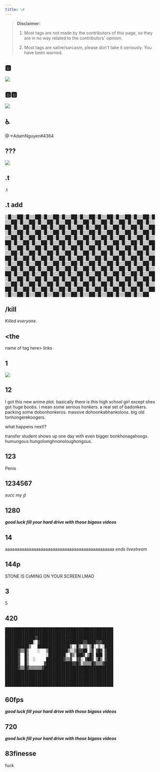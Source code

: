 ```yaml
---
title: \#
---
```


> **Disclaimer:** 
> 
> 1. Most tags are not made by the contributors of this page, so they are in no way related to the contributors' opinion.
> 
> 2. Most tags are satire/sarcasm, please don't take it seriously. You have been warned.

## :b:

![](https://78.media.tumblr.com/804c1989efca08511b971bbae21e6dce/tumblr_mm70s66Rur1s5qii0o1_400.gif)

## :b::b:

![](https://cdn.discordapp.com/attachments/223264079672770561/454991172310401054/image.png)

## :wheelchair:

@​->AdamNguyen#4364

## ???

![](https://cdn.discordapp.com/attachments/223264079672770561/509768468200161290/waaw.png)

## .t

.t

## .t add


▒█▒▒██▒█▒▒██▒█▒▒██▒█▒▒██▒█▒▒██▒█▒▒██▒█▒▒██▒█▒▒██▒█▒▒██▒█▒▒██▒█▒▒██▒█▒▒██▒█▒▒██▒█▒▒██▒█▒▒██▒█▒▒██▒█▒▒██▒█▒▒██▒█▒▒██▒█▒▒██▒█▒▒██▒█▒▒██▒█▒▒██▒█▒▒██▒█▒▒██▒█▒▒██▒█▒▒██▒█▒▒██▒█▒▒██▒█▒▒██▒█▒▒██▒█▒▒██▒█▒▒██▒█▒▒██▒█▒▒██▒█▒▒██▒█▒▒██▒█▒▒██▒█▒▒██▒█▒▒██▒█▒▒██▒█▒▒██▒█▒▒██▒█▒▒██▒█▒▒██▒█▒▒██▒█▒▒██▒█▒▒██▒█▒▒██▒█▒▒██▒█▒▒██▒█▒▒██▒█▒▒██▒█▒▒██▒█▒▒██▒█▒▒██▒█▒▒██▒█▒▒██▒█▒▒██▒█▒▒██▒█▒▒██▒█▒▒██▒█▒▒██▒█▒▒██▒█▒▒██▒█▒▒██▒█▒▒██▒█▒▒██▒█▒▒██▒█▒▒██▒█▒▒██▒█▒▒██▒█▒▒██▒█▒▒██▒█▒▒██▒█▒▒██▒█▒▒██▒█▒▒██▒█▒▒██▒█▒▒██▒█▒▒██▒█▒▒██▒█▒▒██▒█▒▒██▒█▒▒██▒█▒▒██▒█▒▒██▒█▒▒██▒█▒▒██▒█▒▒██▒█▒▒██▒█▒▒██▒█▒▒██▒█▒▒██▒█▒▒██▒█▒▒██▒█▒▒██▒█▒▒██▒█▒▒██▒█▒▒██▒█▒▒██▒█▒▒██▒█▒▒██▒█▒▒██▒█▒▒██▒█▒▒██▒█▒▒██▒█▒▒██▒█▒▒██▒█▒▒██▒█▒▒██▒█▒▒██▒█▒▒██▒█▒▒██▒█▒▒██▒█▒▒██▒█▒▒██▒█▒▒██▒█▒▒██▒█▒▒██▒█▒▒██▒█▒▒██▒█▒▒██▒█▒▒██▒█▒▒██▒█▒▒██▒█▒▒██▒█▒▒██▒█▒▒██▒█▒▒██▒█▒▒██▒█▒▒██▒█▒▒██

## /kill

​*Killed everyone.*

## <the

​name of tag here> links

## 1

![](https://cdn.discordapp.com/attachments/216118389016363008/275774530339733514/Android_SDK_is_an_IDE.png)

## 12

​I got this new anime plot. basically there is this high school girl except shes got huge boobs. i mean some serious honkers. a real set of badonkers. packing some dobonhonkeros. massive dohoonkabhankoloos. big old tonhongerekoogers.

what happens next!?

transfer student shows up one day with even bigger bonkhonagahoogs.
humungous hungolomghnonoloughongous.

## 123

​Penis

## 1234567

​*succ my ̣̣̣ḍ̣̣͏*

## 1280

​᠎***good luck fill your hard drive with those bigass videos***

## 14

​aaaaaaaaaaaaaaaaaaaaaaaaaaaaaaaaaaaaaaaaaaaaaa *ends livestream*

## 144p

​STONE IS C`U`MING ON YOUR SCREEN LMAO

## 3

5

## 420

```
​██████████████████████████████████████████████████
██████████████████████████████████████████████████
██████████████▓███████████████████████████████████
█████████████░ ▓████████████████████▓▓████▓▓▓█████
███████████▒   ███████████████▒ ░█▒ ▒▒ ▒█░ ▒ ░████
██████▓▒▒█▒    ░   ▒█████████▒░░▒█▓▓██ ▒▓ ▓█▓ ▓███
██████▓  █▒        ░████████░ ▓▒░███▓ ▒█▓ ███ ▓███
██████▓  █▒  ░     ████████▓▒▒▓  ▓▓░ ▓██▓ ▒█▒ ▓███
██████▓  █▒       ▓████████████▓▓█▓░▒▒▒▒█▓▒▒▒▓████
██████▓▒▒█▓▒▒▒▒▒▒▓████████████████████████████████
██████████████████████████████████████████████████
██████████████████████████████████████████████████
██████████████████████████████████████████████████
██████████████████████████████████████████████████
```

## 60fps

​᠎***good luck fill your hard drive with those bigass videos***

## 720

​᠎***good luck fill your hard drive with those bigass videos***

## 83finesse

fuck